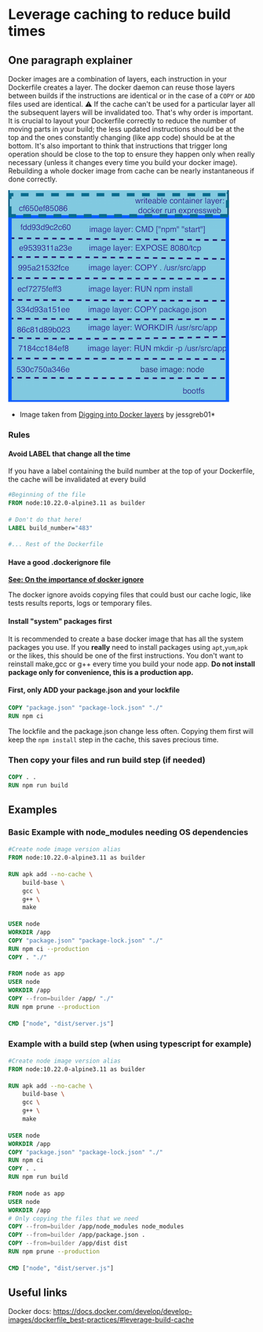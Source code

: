 # Leverage caching to reduce build times

## One paragraph explainer

Docker images are a combination of layers, each instruction in your Dockerfile creates a layer. The docker daemon can reuse those layers between builds if the instructions are identical or in the case of a `COPY` or `ADD` files used are identical. ⚠️ If the cache can't be used for a particular layer all the subsequent layers will be invalidated too. That's why order is important. It is crucial to layout your Dockerfile correctly to reduce the number of moving parts in your build; the less updated instructions should be at the top and the ones constantly changing (like app code) should be at the bottom. It's also important to think that instructions that trigger long operation should be close to the top to ensure they happen only when really necessary (unless it changes every time you build your docker image). Rebuilding a whole docker image from cache can be nearly instantaneous if done correctly.

![Docker layers](/assets/images/docker_layers_schema.png)

* Image taken from [Digging into Docker layers](https://medium.com/@jessgreb01/digging-into-docker-layers-c22f948ed612) by jessgreb01*

### Rules

#### Avoid LABEL that change all the time 

If you have a label containing the build number at the top of your Dockerfile, the cache will be invalidated at every build 

```Dockerfile
#Beginning of the file
FROM node:10.22.0-alpine3.11 as builder

# Don't do that here!
LABEL build_number="483"

#... Rest of the Dockerfile
```

#### Have a good .dockerignore file

[**See: On the importance of docker ignore**](/sections/docker/docker-ignore.md)

The docker ignore avoids copying files that could bust our cache logic, like tests results reports, logs or temporary files.

#### Install "system" packages first

It is recommended to create a base docker image that has all the system packages you use. If you **really** need to install packages using `apt`,`yum`,`apk` or the likes, this should be one of the first instructions. You don't want to reinstall make,gcc or g++ every time you build your node app.
**Do not install package only for convenience, this is a production app.**

#### First, only ADD your package.json and your lockfile

```Dockerfile
COPY "package.json" "package-lock.json" "./"
RUN npm ci
```

The lockfile and the package.json change less often. Copying them first will keep the `npm install` step in the cache, this saves precious time. 

### Then copy your files and run build step (if needed) 

```Dockerfile
COPY . .
RUN npm run build
```

## Examples

### Basic Example with node_modules needing OS dependencies
```Dockerfile
#Create node image version alias
FROM node:10.22.0-alpine3.11 as builder

RUN apk add --no-cache \
    build-base \
    gcc \
    g++ \
    make

USER node
WORKDIR /app
COPY "package.json" "package-lock.json" "./"
RUN npm ci --production
COPY . "./"

FROM node as app
USER node
WORKDIR /app
COPY --from=builder /app/ "./"
RUN npm prune --production

CMD ["node", "dist/server.js"]
```


### Example with a build step (when using typescript for example)
```Dockerfile
#Create node image version alias
FROM node:10.22.0-alpine3.11 as builder

RUN apk add --no-cache \
    build-base \
    gcc \
    g++ \
    make

USER node
WORKDIR /app
COPY "package.json" "package-lock.json" "./"
RUN npm ci
COPY . .
RUN npm run build

FROM node as app
USER node
WORKDIR /app
# Only copying the files that we need
COPY --from=builder /app/node_modules node_modules
COPY --from=builder /app/package.json .
COPY --from=builder /app/dist dist
RUN npm prune --production

CMD ["node", "dist/server.js"]
```

## Useful links

Docker docs: https://docs.docker.com/develop/develop-images/dockerfile_best-practices/#leverage-build-cache